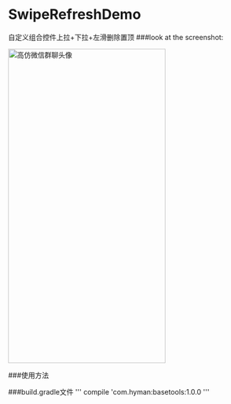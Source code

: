 # SwipeRefreshDemo
自定义组合控件上拉+下拉+左滑删除置顶
###look at the screenshot:

<img src="http://img.blog.csdn.net/20160424143943440" width = "320" height = "640" alt="高仿微信群聊头像" align=center />

###使用方法

###build.gradle文件
'''
compile 'com.hyman:basetools:1.0.0
'''
